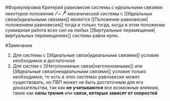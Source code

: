 #Формулировка 
Критерий равновесия системы с идеальными связями: некоторое положение $\vec 𝑟 = \vec 𝑟^0$ механической системы с [[Идеальные связи|идеальными связями]] является [[Положение равновесия|положением равновесия]] тогда и только тогда, когда в этом положении суммарная работа всех сил на любых [[Виртуальные перемещения|виртуальных перемещениях]] системы равна нулю.

#Замечание
1) Для системы с [[Идеальные связи|идеальными связями]] условие необходимое и достаточное
2) Для систем с [[Неголономные связи|неголономными]] или [[Идеальные связи|неидеальными связями]] условие только необходимое, то есть в этих системах равновесие может существовать, но ПВП может не быть достаточным для его доказательства, так как **не учитываются** все возможные влияния, такие как **силы трения** или **связи, которые зависят от скоростей**